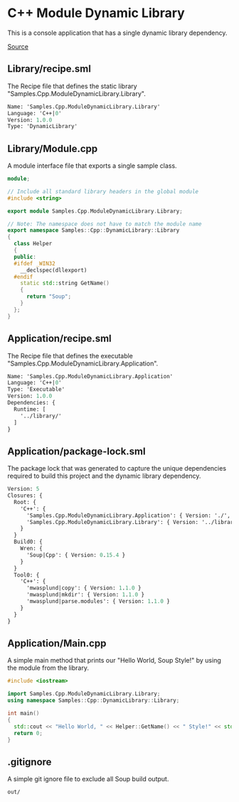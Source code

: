 # C++ Module Dynamic Library
This is a console application that has a single dynamic library dependency.

[Source](https://github.com/soup-build/soup/tree/main/samples/cpp/module-dynamic-library)

## Library/recipe.sml
The Recipe file that defines the static library "Samples.Cpp.ModuleDynamicLibrary.Library".
```sml
Name: 'Samples.Cpp.ModuleDynamicLibrary.Library'
Language: 'C++|0'
Version: 1.0.0
Type: 'DynamicLibrary'
```

## Library/Module.cpp
A module interface file that exports a single sample class.
```cpp
module;

// Include all standard library headers in the global module
#include <string>

export module Samples.Cpp.ModuleDynamicLibrary.Library;

// Note: The namespace does not have to match the module name
export namespace Samples::Cpp::DynamicLibrary::Library
{
  class Helper
  {
  public:
  #ifdef _WIN32
    __declspec(dllexport)
  #endif
    static std::string GetName()
    {
      return "Soup";
    }
  };
}
```

## Application/recipe.sml
The Recipe file that defines the executable "Samples.Cpp.ModuleDynamicLibrary.Application".
```sml
Name: 'Samples.Cpp.ModuleDynamicLibrary.Application'
Language: 'C++|0'
Type: 'Executable'
Version: 1.0.0
Dependencies: {
  Runtime: [
    '../library/'
  ]
}
```

## Application/package-lock.sml
The package lock that was generated to capture the unique dependencies required to build this project and the dynamic library dependency.
```sml
Version: 5
Closures: {
  Root: {
    'C++': {
      'Samples.Cpp.ModuleDynamicLibrary.Application': { Version: './', Build: 'Build0', Tool: 'Tool0' }
      'Samples.Cpp.ModuleDynamicLibrary.Library': { Version: '../library/', Build: 'Build0', Tool: 'Tool0' }
    }
  }
  Build0: {
    Wren: {
      'Soup|Cpp': { Version: 0.15.4 }
    }
  }
  Tool0: {
    'C++': {
      'mwasplund|copy': { Version: 1.1.0 }
      'mwasplund|mkdir': { Version: 1.1.0 }
      'mwasplund|parse.modules': { Version: 1.1.0 }
    }
  }
}
```

## Application/Main.cpp
A simple main method that prints our "Hello World, Soup Style!" by using the module from the library.
```cpp
#include <iostream>

import Samples.Cpp.ModuleDynamicLibrary.Library;
using namespace Samples::Cpp::DynamicLibrary::Library;

int main()
{
  std::cout << "Hello World, " << Helper::GetName() << " Style!" << std::endl;
  return 0;
}
```

## .gitignore
A simple git ignore file to exclude all Soup build output.
```
out/
```
